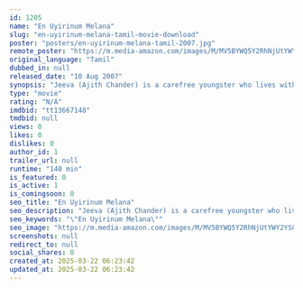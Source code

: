 ```yaml
---
id: 1205
name: "En Uyirinum Melana"
slug: "en-uyirinum-melana-tamil-movie-download"
poster: "posters/en-uyirinum-melana-tamil-2007.jpg"
remote_poster: "https://m.media-amazon.com/images/M/MV5BYWQ5Y2RhNjUtYWY2YS00ZjUyLWI4ZDQtNDAwMmZhNmE4YzY2XkEyXkFqcGc@._V1_SX300.jpg"
original_language: "Tamil"
dubbed_in: null
released_date: "10 Aug 2007"
synopsis: "Jeeva (Ajith Chander) is a carefree youngster who lives with his parents in Chennai and his father Vijayarangam (S. P. Balasubrahmanyam) is a wealthy businessman who spoils him and loves him more than anything. During a trip in Ko..."
type: "movie"
rating: "N/A"
imdbid: "tt13667148"
tmdbid: null
views: 0
likes: 0
dislikes: 0
author_id: 1
trailer_url: null
runtime: "140 min"
is_featured: 0
is_active: 1
is_comingsoon: 0
seo_title: "En Uyirinum Melana"
seo_description: "Jeeva (Ajith Chander) is a carefree youngster who lives with his parents in Chennai and his father Vijayarangam (S. P. Balasubrahmanyam) is a wealthy businessman who spoils him and loves him more than anything. During a trip in Ko..."
seo_keywords: "\"En Uyirinum Melana\""
seo_image: "https://m.media-amazon.com/images/M/MV5BYWQ5Y2RhNjUtYWY2YS00ZjUyLWI4ZDQtNDAwMmZhNmE4YzY2XkEyXkFqcGc@._V1_SX300.jpg"
screenshots: null
redirect_to: null
social_shares: 0
created_at: 2025-03-22 06:23:42
updated_at: 2025-03-22 06:23:42
---
```


